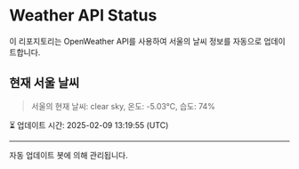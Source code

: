 
# Weather API Status

이 리포지토리는 OpenWeather API를 사용하여 서울의 날씨 정보를 자동으로 업데이트합니다.

## 현재 서울 날씨
> 서울의 현재 날씨: clear sky, 온도: -5.03°C, 습도: 74%

⏳ 업데이트 시간: 2025-02-09 13:19:55 (UTC)

---
자동 업데이트 봇에 의해 관리됩니다.
